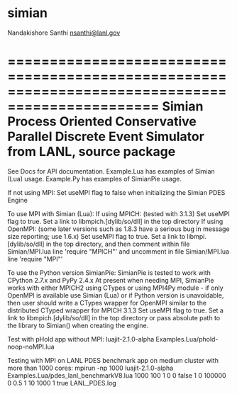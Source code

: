 # simian

Nandakishore Santhi <nsanthi@lanl.gov>

================================================================================================
Simian Process Oriented Conservative Parallel Discrete Event Simulator from LANL, source package
================================================================================================

See Docs for API documentation. Example.Lua has examples of Simian (Lua) usage. Example.Py has examples of SimianPie usage.

If not using MPI:
    Set useMPI flag to false when initializing the Simian PDES Engine

To use MPI with Simian (Lua):
    If using MPICH: (tested with 3.1.3)
        Set useMPI flag to true. Set a link to libmpich.[dylib/so/dll] in the top directory
    If using OpenMPI: (some later versions such as 1.8.3 have a serious bug in message size reporting; use 1.6.x)
        Set useMPI flag to true. Set a link to libmpi.[dylib/so/dll] in the top directory, and then comment within file Simian/MPI.lua line 'require "MPICH"' and uncomment in file Simian/MPI.lua line 'require "MPI"'

To use the Python version SimianPie:
    SimianPie is tested to work with CPython 2.7.x and PyPy 2.4.x
    At present when needing MPI, SimianPie works with either MPICH2 using CTypes or using MPI4Py module - if only OpenMPI is available use Simian (Lua) or if Python version is unavoidable, then user should write a CTypes wrapper for OpenMPI similar to the distributed CTyped wrapper for MPICH 3.1.3
        Set useMPI flag to true. Set a link to libmpich.[dylib/so/dll] in the top directory or pass absolute path to the library to Simian() when creating the engine.

Test with pHold app without MPI:
    luajit-2.1.0-alpha Examples.Lua/phold-noop-noMPI.lua

Testing with MPI on LANL PDES benchmark app on medium cluster with more than 1000 cores:
    mpirun -np 1000 luajit-2.1.0-alpha Examples.Lua/pdes_lanl_benchmarkV8.lua 1000 100 1 0 0 false 1 0 100000 0 0.5 1 10 1000 1 true LANL_PDES.log
